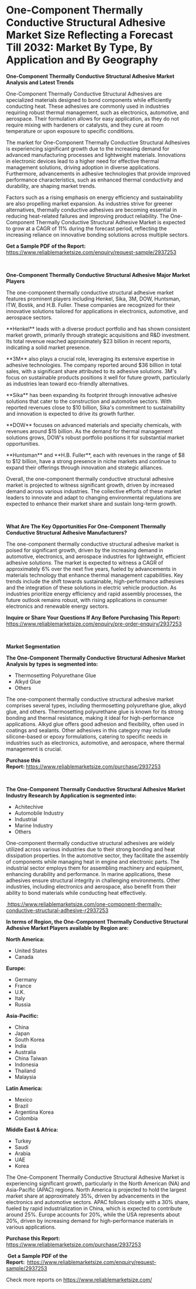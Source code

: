<p><h1>One-Component Thermally Conductive Structural Adhesive Market Size Reflecting a Forecast Till 2032: Market By Type, By Application and By Geography</h1></p><p><strong>One-Component Thermally Conductive Structural Adhesive Market Analysis and Latest Trends</strong></p>
<p><p>One-Component Thermally Conductive Structural Adhesives are specialized materials designed to bond components while efficiently conducting heat. These adhesives are commonly used in industries requiring robust thermal management, such as electronics, automotive, and aerospace. Their formulation allows for easy application, as they do not require mixing with hardeners or catalysts, and they cure at room temperature or upon exposure to specific conditions.</p><p>The market for One-Component Thermally Conductive Structural Adhesives is experiencing significant growth due to the increasing demand for advanced manufacturing processes and lightweight materials. Innovations in electronic devices lead to a higher need for effective thermal management solutions, driving adoption in diverse applications. Furthermore, advancements in adhesive technologies that provide improved performance characteristics, such as enhanced thermal conductivity and durability, are shaping market trends.</p><p>Factors such as a rising emphasis on energy efficiency and sustainability are also propelling market expansion. As industries strive for greener alternatives, thermally conductive adhesives are becoming essential in reducing heat-related failures and improving product reliability. The One-Component Thermally Conductive Structural Adhesive Market is expected to grow at a CAGR of 11% during the forecast period, reflecting the increasing reliance on innovative bonding solutions across multiple sectors.</p></p>
<p><strong>Get a Sample PDF of the Report:&nbsp;</strong> <a href="https://www.reliablemarketsize.com/enquiry/request-sample/2937253?utm_campaign=3166&utm_medium=2&utm_source=Github&utm_content=ia&utm_term=14032025&utm_id=one-component-thermally-conductive-structural-adhesive">https://www.reliablemarketsize.com/enquiry/request-sample/2937253</a></p>
<p>&nbsp;</p>
<p><strong>One-Component Thermally Conductive Structural Adhesive Major Market Players</strong></p>
<p><p>The one-component thermally conductive structural adhesive market features prominent players including Henkel, Sika, 3M, DOW, Huntsman, ITW, Bostik, and H.B. Fuller. These companies are recognized for their innovative solutions tailored for applications in electronics, automotive, and aerospace sectors.</p><p>**Henkel** leads with a diverse product portfolio and has shown consistent market growth, primarily through strategic acquisitions and R&D investment. Its total revenue reached approximately $23 billion in recent reports, indicating a solid market presence.</p><p>**3M** also plays a crucial role, leveraging its extensive expertise in adhesive technologies. The company reported around $36 billion in total sales, with a significant share attributed to its adhesive solutions. 3M's focus on sustainable products positions it well for future growth, particularly as industries lean toward eco-friendly alternatives.</p><p>**Sika** has been expanding its footprint through innovative adhesive solutions that cater to the construction and automotive sectors. With reported revenues close to $10 billion, Sika's commitment to sustainability and innovation is expected to drive its growth further.</p><p>**DOW** focuses on advanced materials and specialty chemicals, with revenues around $15 billion. As the demand for thermal management solutions grows, DOW's robust portfolio positions it for substantial market opportunities.</p><p>**Huntsman** and **H.B. Fuller**, each with revenues in the range of $8 to $12 billion, have a strong presence in niche markets and continue to expand their offerings through innovation and strategic alliances.</p><p>Overall, the one-component thermally conductive structural adhesive market is projected to witness significant growth, driven by increased demand across various industries. The collective efforts of these market leaders to innovate and adapt to changing environmental regulations are expected to enhance their market share and sustain long-term growth.</p></p>
<p>&nbsp;</p>
<p><strong>What Are The Key Opportunities For One-Component Thermally Conductive Structural Adhesive Manufacturers?</strong></p>
<p><p>The one-component thermally conductive structural adhesive market is poised for significant growth, driven by the increasing demand in automotive, electronics, and aerospace industries for lightweight, efficient adhesive solutions. The market is expected to witness a CAGR of approximately 6% over the next five years, fueled by advancements in materials technology that enhance thermal management capabilities. Key trends include the shift towards sustainable, high-performance adhesives and the integration of these solutions in electric vehicle production. As industries prioritize energy efficiency and rapid assembly processes, the future outlook remains robust, with rising applications in consumer electronics and renewable energy sectors.</p></p>
<p><strong>Inquire or Share Your Questions If Any Before Purchasing This Report:</strong> <a href="https://www.reliablemarketsize.com/enquiry/pre-order-enquiry/2937253?utm_campaign=3166&utm_medium=2&utm_source=Github&utm_content=ia&utm_term=14032025&utm_id=one-component-thermally-conductive-structural-adhesive">https://www.reliablemarketsize.com/enquiry/pre-order-enquiry/2937253</a></p>
<p>&nbsp;</p>
<p><strong>Market Segmentation</strong></p>
<p><strong>The One-Component Thermally Conductive Structural Adhesive Market Analysis by types is segmented into:</strong></p>
<p><ul><li>Thermosetting Polyurethane Glue</li><li>Alkyd Glue</li><li>Others</li></ul></p>
<p><p>The one-component thermally conductive structural adhesive market comprises several types, including thermosetting polyurethane glue, alkyd glue, and others. Thermosetting polyurethane glue is known for its strong bonding and thermal resistance, making it ideal for high-performance applications. Alkyd glue offers good adhesion and flexibility, often used in coatings and sealants. Other adhesives in this category may include silicone-based or epoxy formulations, catering to specific needs in industries such as electronics, automotive, and aerospace, where thermal management is crucial.</p></p>
<p><strong>Purchase this Report:&nbsp;</strong><a href="https://www.reliablemarketsize.com/purchase/2937253?utm_campaign=3166&utm_medium=2&utm_source=Github&utm_content=ia&utm_term=14032025&utm_id=one-component-thermally-conductive-structural-adhesive">https://www.reliablemarketsize.com/purchase/2937253</a></p>
<p>&nbsp;</p>
<p><strong>The One-Component Thermally Conductive Structural Adhesive Market Industry Research by Application is segmented into:</strong></p>
<p><ul><li>Achitechive</li><li>Automobile Industry</li><li>Industrial</li><li>Marine Industry</li><li>Others</li></ul></p>
<p><p>One-component thermally conductive structural adhesives are widely utilized across various industries due to their strong bonding and heat dissipation properties. In the automotive sector, they facilitate the assembly of components while managing heat in engine and electronic parts. The industrial sector employs them for assembling machinery and equipment, enhancing durability and performance. In marine applications, these adhesives ensure structural integrity in challenging environments. Other industries, including electronics and aerospace, also benefit from their ability to bond materials while conducting heat effectively.</p></p>
<p><a href="https://www.reliablemarketsize.com/one-component-thermally-conductive-structural-adhesive-r2937253?utm_campaign=3166&utm_medium=2&utm_source=Github&utm_content=ia&utm_term=14032025&utm_id=one-component-thermally-conductive-structural-adhesive">&nbsp;https://www.reliablemarketsize.com/one-component-thermally-conductive-structural-adhesive-r2937253</a></p>
<p><strong>In terms of Region, the One-Component Thermally Conductive Structural Adhesive Market Players available by Region are:</strong></p>
<p>
    <p> <strong> North America: </strong>
        <ul>
            <li>United States</li>
            <li>Canada</li>
        </ul>
        </p> 
    <p> <strong> Europe: </strong>
        <ul>
            <li>Germany</li>
            <li>France</li>
            <li>U.K.</li>
            <li>Italy</li>
            <li>Russia</li>
        </ul>
        </p> 
    <p> <strong> Asia-Pacific: </strong>
        <ul>
            <li>China</li>
            <li>Japan</li>
            <li>South Korea</li>
            <li>India</li>
            <li>Australia</li>
            <li>China Taiwan</li>
            <li>Indonesia</li>
            <li>Thailand</li>
            <li>Malaysia</li>
        </ul>
        </p> 
    <p> <strong> Latin America: </strong>
        <ul>
            <li>Mexico</li>
            <li>Brazil</li>
            <li>Argentina Korea</li>
            <li>Colombia</li>
        </ul>
        </p> 
    <p> <strong> Middle East & Africa: </strong>
        <ul>
            <li>Turkey</li>
            <li>Saudi</li>
            <li>Arabia</li>
            <li>UAE</li>
            <li>Korea</li>
        </ul>
    </p>
    </p>
<p><p>The One-Component Thermally Conductive Structural Adhesive Market is experiencing significant growth, particularly in the North American (NA) and Asia-Pacific (APAC) regions. North America is projected to hold the largest market share at approximately 35%, driven by advancements in the electronics and automotive sectors. APAC follows closely with a 30% share, fueled by rapid industrialization in China, which is expected to contribute around 25%. Europe accounts for 20%, while the USA represents about 20%, driven by increasing demand for high-performance materials in various applications.</p></p>
<p><strong>Purchase this Report: </strong><a href="https://www.reliablemarketsize.com/purchase/2937253?utm_campaign=3166&utm_medium=2&utm_source=Github&utm_content=ia&utm_term=14032025&utm_id=one-component-thermally-conductive-structural-adhesive">https://www.reliablemarketsize.com/purchase/2937253</a></p>
<p>&nbsp;<strong>Get a Sample PDF of the Report:&nbsp;&nbsp;</strong><a href="https://www.reliablemarketsize.com/enquiry/request-sample/2937253?utm_campaign=3166&utm_medium=2&utm_source=Github&utm_content=ia&utm_term=14032025&utm_id=one-component-thermally-conductive-structural-adhesive">https://www.reliablemarketsize.com/enquiry/request-sample/2937253</a></p>
<p><strong></strong></p>
<p>Check more reports on <a href="https://www.reliablemarketsize.com/?utm_campaign=3166&utm_medium=2&utm_source=Github&utm_content=ia&utm_term=14032025&utm_id=one-component-thermally-conductive-structural-adhesive">https://www.reliablemarketsize.com/</a></p>
